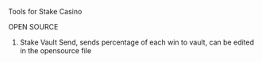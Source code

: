 Tools for Stake Casino 

OPEN SOURCE

1. Stake Vault Send, sends percentage of each win to vault, can be edited in the opensource file
